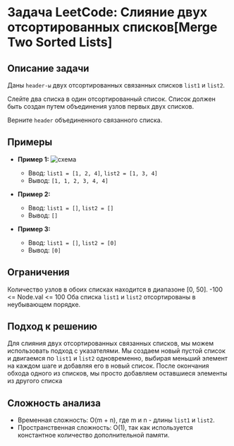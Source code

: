 # Задача LeetCode: Слияние двух отсортированных списков[Merge Two Sorted Lists]

## Описание задачи

Даны `header-ы` двух отсортированных связанных списков `list1` и `list2`.

Слейте два списка в один отсортированный список. Список должен быть создан путем объединения узлов первых двух списков.

Верните `header` объединенного связанного списка.

## Примеры

- **Пример 1:**
  ![схема](https://assets.leetcode.com/uploads/2020/10/03/merge_ex1.jpg)
    - Ввод: `list1 = [1, 2, 4]`, `list2 = [1, 3, 4]`
    - Вывод: `[1, 1, 2, 3, 4, 4]`

- **Пример 2:**
    - Ввод: `list1 = []`, `list2 = []`
    - Вывод: `[]`

- **Пример 3:**
    - Ввод: `list1 = []`, `list2 = [0]`
    - Вывод: `[0]`

## Ограничения

Количество узлов в обоих списках находится в диапазоне [0, 50].
-100 <= Node.val <= 100
Оба списка `list1` и `list2` отсортированы в неубывающем порядке.

## Подход к решению

Для слияния двух отсортированных связанных списков, мы можем использовать подход с указателями. Мы создаем новый пустой
список и двигаемся по `list1` и `list2` одновременно, выбирая меньший элемент на каждом шаге и добавляя его в новый
список. После окончания обхода одного из списков, мы просто добавляем оставшиеся элементы из другого списка

## Сложность анализа

- Временная сложность: O(m + n), где m и n - длины `list1` и `list2`.
- Пространственная сложность: O(1), так как используется константное количество дополнительной памяти.

